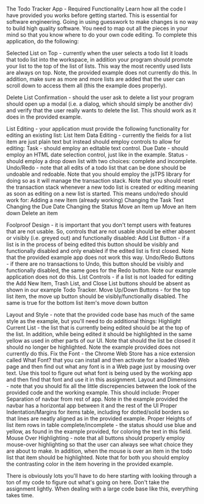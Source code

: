 The Todo Tracker App - Required Functionality
Learn how all the code I have provided you works before getting started. This is essential for software engineering. Going in using guesswork to make changes is no way to build high quality software. You need to map out all the pieces in your mind so that you know where to do your own code editing. To complete this application, do the following:

Selected List on Top - currently when the user selects a todo list it loads that todo list into the workspace, in addition your program should promote your list to the top of the list of lists. This way the most recently used lists are always on top. Note, the provided example does not currently do this. In addition, make sure as more and more lists are added that the user can scroll down to access them all (this the example does properly).

Delete List Confirmation - should the user ask to delete a list your program should open up a modal (i.e. a dialog, which should simply be another div) and verify that the user really wants to delete the list. This should work as it does in the provided example.

List Editing - your application must provide the following functionality for editing an existing list:
List Item Data Editing - currently the fields for a list item are just plain text but instead should employ controls to allow for editing:
Task - should employ an editable text control.
Due Date - should employ an HTML date selection control, just like in the example.
Status - should employ a drop down list with two choices: complete and incomplete.
Undo/Redo - note that all edits of a todo list that can be done should be undoable and redoable. Note that you should employ the jsTPS library for doing so as it will manage the transaction stack. Note that you should reset the transaction stack whenever a new todo list is created or editing meaning as soon as editing on a new list is started. This means undo/redo should work for:
Adding a new Item (already working)
Changing the Task Text
Changing the Due Date
Changing the Status
Move an Item up
Move an Item down
Delete an item

Foolproof Design - it is important that you don't tempt users with features that are not usable. So, controls that are not usable should be either absent or visibly (i.e. greyed out) and functionally disabled:
Add List Button - if a list is in the process of being edited this button should be visibly and functionally disabled and only enabled if the edited list is first closed. Note that the provided example app does not work this way.
Undo/Redo Buttons - if there are no transactions to Undo, this button should be visibly and functionally disabled, the same goes for the Redo button. Note our example application does not do this.
List Controls - if a list is not loaded for editing the Add New Item, Trash List, and Close List buttons should be absent as shown in our example Todo Tracker.
Move Up/Down Buttons - for the top list item, the move up button should be visibly/functionally disabled. The same is true for the bottom list item's move down button

Layout and Style - note that the provided code base has much of the same style as the example, but you'll need to do additional things:
Highlight Current List - the list that is currently being edited should be at the top of the list. In addition, while being edited it should be highlighted in the same yellow as used in other parts of our UI. Note that should the list be closed it should no longer be highlighted. Note the example provided does not currently do this.
Fix the Font - the Chrome Web Store has a nice extension called What Font? that you can install and then activate for a loaded Web page and then find out what any font is in a Web page just by mousing over text. Use this tool to figure out what font is being used by the working app and then find that font and use it in this assignment.
Layout and Dimensions - note that you should fix all the little discrepencies between the look of the provided code and the working example. This should include:
Proper Separation of navbar from rest of app. Note in the example provided the navbar has a horizontal app between it and the rest of the UI
Proper Indentation/Margins for items table, including for dotted/solid borders so that lines are neatly aligned as in the provided example.
Proper Heights of list item rows in table
complete/incomplete - the status should use blue and yellow, as found in the example provided, for coloring the text in this field.
Mouse Over Highlighting - note that all buttons should properly employ mouse-over highlighting so that the user can always see what choice they are about to make. In addition, when the mouse is over an item in the todo list that item should be highlighted. Note that for both you should employ the contrasting color in the item hovering in the provided example.

There is obviously lots you'll have to do here starting with looking through a ton of my code to figure out what's going on here. Don't take the assignment lightly. When dealing with a large code base like this, everything takes time.
